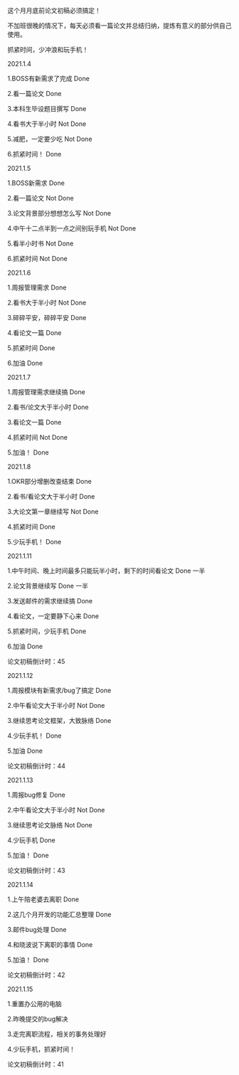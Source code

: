 这个月月底前论文初稿必须搞定！

不加班很晚的情况下，每天必须看一篇论文并总结归纳，提炼有意义的部分供自己使用。

抓紧时间，少冲浪和玩手机！

2021.1.4

1.BOSS有新需求了完成	Done

2.看一篇论文	Done

3.本科生毕设题目撰写	Done

4.看书大于半小时	Not Done

5.减肥，一定要少吃	Not Done

6.抓紧时间！	Done

2021.1.5

1.BOSS新需求	Done

2.看一篇论文	Not Done

3.论文背景部分想想怎么写	Not Done

4.中午十二点半到一点之间别玩手机	Not Done

5.看半小时书	Not Done

6.抓紧时间	Not Done

2021.1.6

1.周报管理需求	Done

2.看书大于半小时	Not Done

3.碎碎平安，碎碎平安	Done

4.看论文一篇	Done

5.抓紧时间	Done

6.加油	Done

2021.1.7

1.周报管理需求继续搞	Done

2.看书/论文大于半小时	Done

3.看论文一篇	Done

4.抓紧时间	Not Done

5.加油！	Done

2021.1.8

1.OKR部分增删改查结束	Done

2.看书/看论文大于半小时	Done

3.大论文第一章继续写	Not Done

4.抓紧时间	Done

5.少玩手机！	Done

2021.1.11

1.中午时间、晚上时间最多只能玩半小时，剩下的时间看论文	Done 一半

2.论文背景继续写	Done 一半

3.发送邮件的需求继续搞	Done

4.看论文，一定要静下心来	Done

5.抓紧时间，少玩手机	Done

6.加油	Done

论文初稿倒计时：45

2021.1.12

1.周报模块有新需求/bug了搞定	Done

2.中午看论文大于半小时	Not Done

3.继续思考论文框架，大致脉络	Done

4.少玩手机！	Done

5.加油	Done

论文初稿倒计时：44

2021.1.13

1.周报bug修复	Done

2.中午看论文大于半小时	Not Done

3.继续思考论文脉络	Not Done

4.少玩手机	Done

5.加油！	Done

论文初稿倒计时：43

2021.1.14

1.上午陪老婆去离职	Done

2.这几个月开发的功能汇总整理	Done

3.邮件bug处理	Done

4.和晓波说下离职的事情	Done

5.加油！	Done

论文初稿倒计时：42

2021.1.15

1.重置办公用的电脑

2.昨晚提交的bug解决

3.走完离职流程，相关的事务处理好

4.少玩手机，抓紧时间！

论文初稿倒计时：41